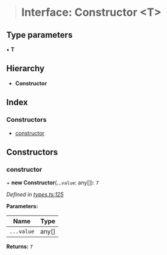 > # Interface: Constructor <**T**>

## Type parameters

▪ **T**

## Hierarchy

* **Constructor**

## Index

### Constructors

* [constructor](_types_.constructor.md#constructor)

## Constructors

###  constructor

\+ **new Constructor**(...`value`: any[]): *`T`*

*Defined in [types.ts:125](https://github.com/polkadot-js/api/blob/97a5b16/packages/types/src/types.ts#L125)*

**Parameters:**

Name | Type |
------ | ------ |
`...value` | any[] |

**Returns:** *`T`*